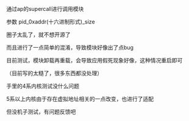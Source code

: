 通过ap的supercall进行调用模块

参数 pid_0xaddr(十六进制形式)_size

圈子太乱了，就不想开源了

而且进行了一点简单的混淆，导致模块好像出了点bug

目前测试，模块卸载再重载，会导致应用假死现象好像，这种情况重启即可

（目前写的太糙了，很多东西都没处理）

手里的4系内核测试没什么问题

5系以上内核由于存在虚拟地址相关的一点改变，也进行了适配

但没机子测试，有问题反馈吧

